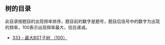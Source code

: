 ## 树的目录

此目录按题目的出现频率排序，题目前的数字是题号，题目后括号中的数字为出现的频率，100表示出现频率最大，往后递减。



* [333 - 最大BST子树 （100）](https://github.com/MagicalPiggy/leetcode/blob/master/easy/Tree/101%20-%20Symmetric%20Tree.md)